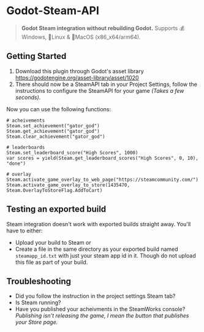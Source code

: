 # Godot-Steam-API

> **Godot Steam integration without rebuilding Godot.** Supports 💰Windows, 🐧Linux & 🍏MacOS (x86_x64/arm64).

## Getting Started
1. Download this plugin through Godot's asset library https://godotengine.org/asset-library/asset/1020
2. There should now be a SteamAPI tab in your Project Settings, follow the instructions to configure the SteamAPI for your game *(Takes a few seconds)*.

Now you can use the following functions:
```gdscript
# acheivements
Steam.set_achievement("gator_god")
Steam.get_achievement("gator_god")
Steam.clear_achievement("gator_god")

# leaderboards
Steam.set_leaderboard_score("High Scores", 1000)
var scores = yield(Steam.get_leaderboard_scores("High Scores", 0, 10), "done")

# overlay
Steam.activate_game_overlay_to_web_page("https://steamcommunity.com/")
Steam.activate_game_overlay_to_store(1435470, Steam.OverlayToStoreFlag.AddToCart)
```

## Testing an exported build

Steam integration doesn't work with exported builds straight away. You'll have to either:
- Upload your build to Steam or
- Create a file in the same directory as your exported build named `steamapp_id.txt` with just your steam app id in it. Though do not upload this file as part of your build.

## Troubleshooting

- Did you follow the instruction in the project settings Steam tab?
- Is Steam running?
- Have you published your acheivments in the SteamWorks console? *Publishing isn't releasing the game, I mean the button that publishes your Store page.*
